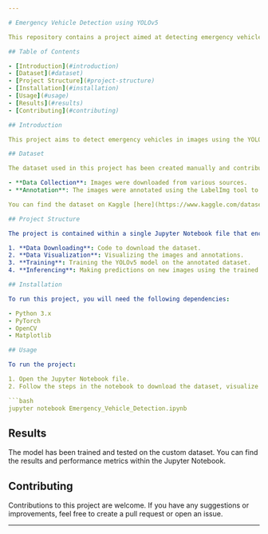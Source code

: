 ```yaml
---

# Emergency Vehicle Detection using YOLOv5

This repository contains a project aimed at detecting emergency vehicles using the YOLOv5 model. The project involves creating a custom dataset, annotating the images, training the model, and making inferences.

## Table of Contents

- [Introduction](#introduction)
- [Dataset](#dataset)
- [Project Structure](#project-structure)
- [Installation](#installation)
- [Usage](#usage)
- [Results](#results)
- [Contributing](#contributing)

## Introduction

This project aims to detect emergency vehicles in images using the YOLOv5 object detection model. The need for such a system arises from the necessity to identify and provide right of way to emergency vehicles like ambulances, fire trucks, and police cars.

## Dataset

The dataset used in this project has been created manually and contributed to Kaggle. It consists of images of emergency and non-emergency vehicles which have been annotated using the LabelImg tool.

- **Data Collection**: Images were downloaded from various sources.
- **Annotation**: The images were annotated using the LabelImg tool to mark the emergency and non-emergency vehicles.

You can find the dataset on Kaggle [here](https://www.kaggle.com/datasets/ikramali585/emergency-vs-non-emergency-vehicles).

## Project Structure

The project is contained within a single Jupyter Notebook file that encompasses all the necessary steps:

1. **Data Downloading**: Code to download the dataset.
2. **Data Visualization**: Visualizing the images and annotations.
3. **Training**: Training the YOLOv5 model on the annotated dataset.
4. **Inferencing**: Making predictions on new images using the trained model.

## Installation

To run this project, you will need the following dependencies:

- Python 3.x
- PyTorch
- OpenCV
- Matplotlib

## Usage

To run the project:

1. Open the Jupyter Notebook file.
2. Follow the steps in the notebook to download the dataset, visualize the data, train the model, and make inferences.

```bash
jupyter notebook Emergency_Vehicle_Detection.ipynb
```

## Results

The model has been trained and tested on the custom dataset. You can find the results and performance metrics within the Jupyter Notebook.

## Contributing

Contributions to this project are welcome. If you have any suggestions or improvements, feel free to create a pull request or open an issue.

---
```


